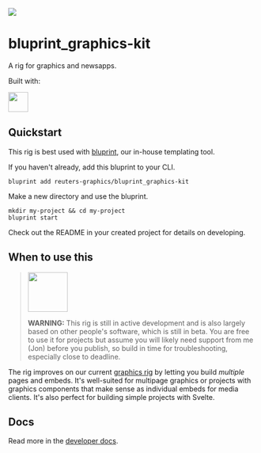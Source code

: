 ![](https://graphics.thomsonreuters.com/style-assets/images/logos/reuters-graphics-logo/svg/graphics-logo-color-dark.svg)

# bluprint_graphics-kit

A rig for graphics and newsapps.

Built with:

<a href="https://kit.svelte.dev/" target="_blank">
<img src="https://kit.svelte.dev/images/svelte-kit-horizontal.svg" height="40" />
</a>

## Quickstart

This rig is best used with [bluprint](https://github.com/reuters-graphics/bluprint), our in-house templating tool.

If you haven't already, add this bluprint to your CLI.

```
bluprint add reuters-graphics/bluprint_graphics-kit
```

Make a new directory and use the bluprint.

```
mkdir my-project && cd my-project
bluprint start
```

Check out the README in your created project for details on developing.

## When to use this

> <img src="https://www.searchpng.com/wp-content/uploads/2019/02/Traffic-Cone-Clipart-PNG-Image.png" width="80"/>
>
> **WARNING:** This rig is still in active development and is also largely based on other people's software, which is still in beta. You are free to use it for projects but assume you will likely need support from me (Jon) before you publish, so build in time for troubleshooting, especially close to deadline.

The rig improves on our current [graphics rig](https://github.com/reuters-graphics/bluprint_graphics-rig/) by letting you build _multiple_ pages and embeds. It's well-suited for multipage graphics or projects with graphics components that make sense as individual embeds for media clients. It's also perfect for building simple projects with Svelte.

## Docs

Read more in the [developer docs](docs/developers/README.md).
